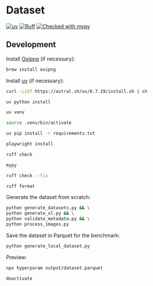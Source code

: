# Dataset

[![uv](https://img.shields.io/endpoint?url=https://raw.githubusercontent.com/astral-sh/uv/main/assets/badge/v0.json)](https://github.com/astral-sh/uv)
[![Ruff](https://img.shields.io/endpoint?url=https://raw.githubusercontent.com/astral-sh/ruff/main/assets/badge/v2.json)](https://github.com/astral-sh/ruff)
[![Checked with mypy](https://www.mypy-lang.org/static/mypy_badge.svg)](https://mypy-lang.org/)

## Development

Install [Oxipng](https://github.com/oxipng/oxipng) (if necessary):

```bash
brew install oxipng
```

Install [uv](https://docs.astral.sh/uv/getting-started/installation/) (if necessary):

```bash
curl -LsSf https://astral.sh/uv/0.7.19/install.sh | sh
```

```bash
uv python install
```

```bash
uv venv
```

```bash
source .venv/bin/activate
```

```bash
uv pip install -r requirements.txt
```

```bash
playwright install
```

```bash
ruff check
```

```bash
mypy
```

```bash
ruff check --fix
```

```bash
ruff format
```

Generate the dataset from scratch:

```bash
python generate_datasets.py && \
python generate_vl.py && \
python validate_metadata.py && \
python process_images.py
```

Save the dataset in Parquet for the benchmark:

```bash
python generate_local_dataset.py
```

Preview:

```bash
npx hyperparam output/dataset.parquet
```

```bash
deactivate
```
